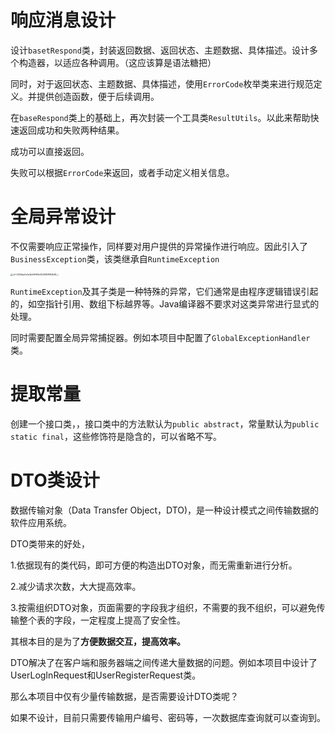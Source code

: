 # 响应消息设计

设计`basetRespond`类，封装返回数据、返回状态、主题数据、具体描述。设计多个构造器，以适应各种调用。（这应该算是语法糖把）

同时，对于返回状态、主题数据、具体描述，使用`ErrorCode`枚举类来进行规范定义。并提供创造函数，便于后续调用。

在`baseRespond`类上的基础上，再次封装一个工具类`ResultUtils`。以此来帮助快速返回成功和失败两种结果。

成功可以直接返回。

失败可以根据`ErrorCode`来返回，或者手动定义相关信息。

# 全局异常设计

不仅需要响应正常操作，同样要对用户提供的异常操作进行响应。因此引入了`BusinessException`类，该类继承自`RuntimeException`

<img src="E:\github\LearningNote\picture\v2-2526da0efe3bd16f08e9245f68f93b85_r.jpg" alt="v2-2526da0efe3bd16f08e9245f68f93b85_r" style="zoom:25%;" />

`RuntimeException`及其子类是一种特殊的异常，它们通常是由程序逻辑错误引起的，如空指针引用、数组下标越界等。Java编译器不要求对这类异常进行显式的处理。

同时需要配置全局异常捕捉器。例如本项目中配置了`GlobalExceptionHandler`类。

# 提取常量

创建一个接口类，，接口类中的方法默认为`public abstract`，常量默认为`public static final`，这些修饰符是隐含的，可以省略不写。



# DTO类设计

数据传输对象（Data Transfer Object，DTO)，是一种设计模式之间传输数据的软件应用系统。

DTO类带来的好处，

1.依据现有的类代码，即可方便的构造出DTO对象，而无需重新进行分析。

2.减少请求次数，大大提高效率。

3.按需组织DTO对象，页面需要的字段我才组织，不需要的我不组织，可以避免传输整个表的字段，一定程度上提高了安全性。

其根本目的是为了**方便数据交互，提高效率。**

DTO解决了在客户端和服务器端之间传递大量数据的问题。例如本项目中设计了UserLogInRequest和UserRegisterRequest类。



那么本项目中仅有少量传输数据，是否需要设计DTO类呢？

如果不设计，目前只需要传输用户编号、密码等，一次数据库查询就可以查询到。





